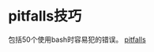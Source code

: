 # pitfalls技巧
包括50个使用bash时容易犯的错误。
[pitfalls](http://mywiki.wooledge.org/BashPitfalls#cp_.24file_.24target)
